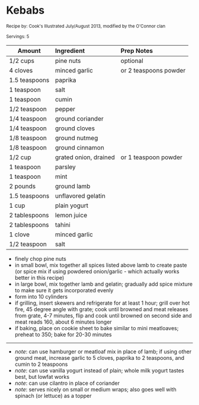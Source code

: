 # Kebabs

<small>Recipe by: Cook's Illustrated July/August 2013, modified by the O'Connor clan</small>

<small>Servings: 5</small>

| Amount        | Ingredient            | Prep Notes          |
| ------------- | :-------------------- | :------------------ |
| 1/2 cups      | pine nuts             | optional            |
| 4 cloves      | minced garlic         | or 2 teaspoons powder|
| 1.5 teaspoons | paprika               |                     |
| 1 teaspoon    | salt                  |                     |
| 1 teaspoon    | cumin                 |                     |
| 1/2 teaspoon  | pepper                |                     |
| 1/4 teaspoon  | ground coriander      |                     |
| 1/4 teaspoon  | ground cloves         |                     |
| 1/8 teaspoon  | ground nutmeg         |                     |
| 1/8 teaspoon  | ground cinnamon       |                     |
| 1/2 cup       | grated onion, drained | or 1 teaspoon powder|
| 1 teaspoon    | parsley               |                     |
| 1 teaspoon    | mint                  |                     |
| 2 pounds      | ground lamb           |                     |
| 1.5 teaspoons | unflavored gelatin    |                     |
| 1 cup         | plain yogurt          |                     |
| 2 tablespoons | lemon juice           |                     |
| 2 tablespoons | tahini                |                     |
| 1 clove       | minced garlic         |                     |
| 1/2 teaspoon  | salt                  |                     |

- finely chop pine nuts
- in small bowl, mix together all spices listed above lamb to create paste (or spice mix if using powdered onion/garlic - which actually works better in this recipe)
- in large bowl, mix together lamb and gelatin; gradually add spice mixture to make sure it gets incorporated evenly
- form into 10 cylinders
- if grilling, insert skewers and refrigerate for at least 1 hour; grill over hot fire, 45 degree angle with grate; cook until browned and meat releases from grate, 4-7 minutes, flip and cook until browned on second side and meat reads 160, about 6 minutes longer
- if baking, place on cookie sheet to bake similar to mini meatloaves; preheat to 350; bake for 20-30 minutes

---

- _note_: can use hamburger or meatloaf mix in place of lamb; if using other ground meat, increase garlic to 5 cloves, paprika to 2 teaspoons, and cumin to 2 teaspoons
- _note_: can use vanilla yogurt instead of plain; whole milk yogurt tastes best, but lowfat works
- _note_: can use cilantro in place of coriander
- _note_: serves nicely on small or medium wraps; also goes well with spinach (or lettuce) as a topper

<!-- Tags:
- hamburger
- beef
- lamb
- sauce
-->
